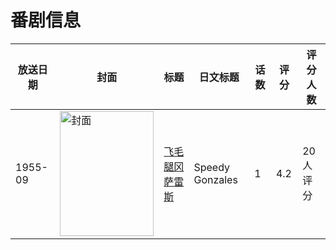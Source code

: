 # 番剧信息

|放送日期|封面|标题|日文标题|话数|评分|评分人数|
|---|---|---|---|---|---|---|
|1955-09|<img src="//lain.bgm.tv/pic/cover/c/f4/b8/132386_a412u.jpg" alt="封面" style="width:150px;height:200px;object-fit:cover;">|[飞毛腿冈萨雷斯](https://bangumi.tv/subject/132386)|Speedy Gonzales|1|4.2|20人评分|
